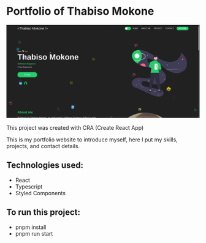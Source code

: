 # Portfolio of Thabiso Mokone

![Screenshot](public/Images/screenshot.png)

This project was created with CRA (Create React App)

This is my portfolio website to introduce myself, here I put my skills, projects, and contact details.

## Technologies used:
- React
- Typescript
- Styled Components
 
## To run this project:
- pnpm install
- pnpm run start